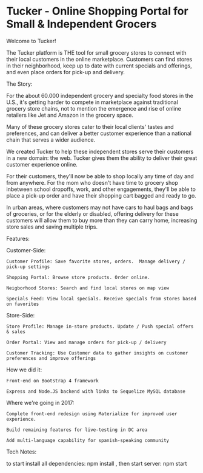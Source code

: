 # Tucker - Online Shopping Portal for Small & Independent Grocers

Welcome to Tucker!

The Tucker platform is THE tool for small grocery stores to connect with their local customers in the online marketplace. Customers can find stores in their neighborhood, keep up to date with current specials and offerings, and even place orders for pick-up and delivery.



The Story:

For the about 60.000 independent grocery and specialty food stores in the U.S., it's getting harder to compete in marketplace against traditional grocery store chains, not to mention the emergence and rise of online retailers like Jet and Amazon in the grocery space.

Many of these grocery stores cater to their local clients' tastes and preferences, and can deliver a better customer experience than a national chain that serves a wider audience. 

We created Tucker to help these independent stores serve their customers in a new domain: the web. Tucker gives them the ability to deliver their great customer experience online.

For their customers, they'll now be able to shop locally any time of day and from anywhere. For the mom who doesn't have time to grocery shop inbetween school dropoffs, work, and other engagements, they'll be able to place a pick-up order and have their shopping cart bagged and ready to go.

In urban areas, where customers may not have cars to haul bags and bags of groceries, or for the elderly or disabled, offering delivery for these customers will allow them to buy more than they can carry home, increasing store sales and saving multiple trips.



Features:

Customer-Side:

    Customer Profile: Save favorite stores, orders.  Manage delivery / pick-up settings
    
    Shopping Portal: Browse store products. Order online.
    
    Neigborhood Stores: Search and find local stores on map view
    
    Specials Feed: View local specials. Receive specials from stores based on favorites


Store-Side:

    Store Profile: Manage in-store products. Update / Push special offers & sales
    
    Order Portal: View and manage orders for pick-up / delivery
    
    Customer Tracking: Use Customer data to gather insights on customer preferences and improve offerings
    


How we did it:

    Front-end on Bootstrap 4 framework
    
    Express and Node.JS backend with links to Sequelize MySQL database
    
        

Where we're going in 2017:

    Complete front-end redesign using Materialize for improved user experience.

    Build remaining features for live-testing in DC area
    
    Add multi-language capability for spanish-speaking community



Tech Notes:

to start install all dependencies:
    npm install  ,
then start server:
    npm start





